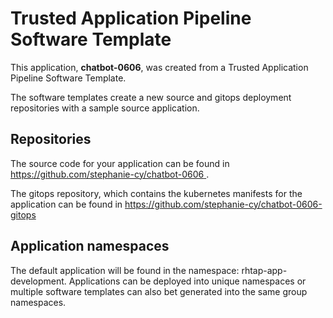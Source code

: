 # Trusted Application Pipeline Software Template

This application, **chatbot-0606**, was created from a Trusted Application Pipeline Software Template.

The software templates create a new source and gitops deployment repositories with a sample source application. 

## Repositories

The source code for your application can be found in [https://github.com/stephanie-cy/chatbot-0606 ](https://github.com/stephanie-cy/chatbot-0606 ).
 
The gitops repository, which contains the kubernetes manifests for the application can be found in 
[https://github.com/stephanie-cy/chatbot-0606-gitops ](https://github.com/stephanie-cy/chatbot-0606-gitops ) 

## Application namespaces 

The default application will be found in the namespace: rhtap-app-development. Applications can be deployed into unique namespaces or multiple software templates can also bet generated into the same group namespaces.  